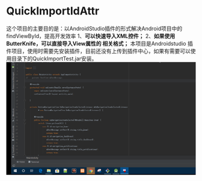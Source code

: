 # QuickImportIdAttr
 这个项目的主要目的是：以AndroidStudio插件的形式解决Android项目中的findViewById，提高开发效率
 1、<b>可以快速导入XML控件；</b>
 2、<b>如果使用ButterKnife，可以直接导入View属性的 相关格式；</b>
 本项目是Androidstudio 插件项目，使用时需要先安装插件，目前还没有上传到插件中心，如果有需要可以使用目录下的QuickImportTest.jar安装。
![image](https://github.com/hqlxuptsec/QuickImportIdAttr/blob/master/QuickImportTest/resources/icon/operate.gif)
